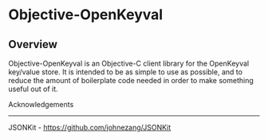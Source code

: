 Objective-OpenKeyval
====================

Overview
--------
Objective-OpenKeyval is an Objective-C client library for the OpenKeyval
key/value store. It is intended to be as simple to use as possible, and
to reduce the amount of boilerplate code needed in order to make
something useful out of it.

Acknowledgements
________________
JSONKit - https://github.com/johnezang/JSONKit
